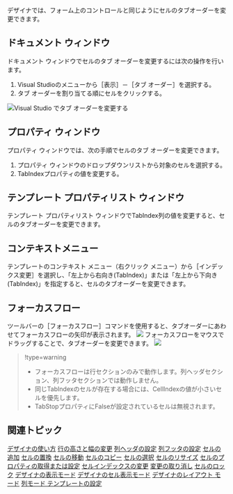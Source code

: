 デザイナでは、フォーム上のコントロールと同じようにセルのタブオーダーを変更できます。

## ドキュメント ウィンドウ

ドキュメント ウィンドウでセルのタブ オーダーを変更するには次の操作を行います。

1. Visual Studioのメニューから［表示］－［タブ オーダー］を選択する。
2. タブ オーダーを割り当てる順にセルをクリックする。


![Visual Studio でタブ オーダーを変更する](/DOCUMENT_SITE_LINK_PREFIX_HERE/document-site-files/images/f148c511-6e98-4b55-9904-150a375d5825/images/userguide/designer_taborder.png)

## プロパティ ウィンドウ

プロパティ ウィンドウでは、次の手順でセルのタブ オーダーを変更できます。

1. プロパティ ウィンドウのドロップダウンリストから対象のセルを選択する。
2. TabIndexプロパティの値を変更する。


## テンプレート プロパティリスト ウィンドウ

テンプレート プロパティリスト ウィンドウでTabIndex列の値を変更すると、セルのタブオーダーを変更できます。

## コンテキストメニュー

テンプレートのコンテキスト メニュー（右クリック メニュー）から［インデックス変更］を選択し、「左上から右向き(TabIndex)」または「左上から下向き(TabIndex)」を指定すると、セルのタブオーダーを変更できます。

## フォーカスフロー

ツールバーの［フォーカスフロー］コマンドを使用すると、タブオーダーにあわせてフォーカスフローの矢印が表示されます。
![](/DOCUMENT_SITE_LINK_PREFIX_HERE/document-site-files/images/f148c511-6e98-4b55-9904-150a375d5825/images/userguide/designer_taborder_focusflow_01.png)
フォーカスフローをマウスでドラッグすることで、タブオーダーを変更できます。
![](/DOCUMENT_SITE_LINK_PREFIX_HERE/document-site-files/images/f148c511-6e98-4b55-9904-150a375d5825/images/userguide/designer_taborder_focusflow_02.png)

> !type=warning
>
> * フォーカスフローは行セクションのみで動作します。列ヘッダセクション、列フッタセクションでは動作しません。
> * 同じTabIndexのセルが存在する場合には、CellIndexの値が小さいセルを優先します。
> * TabStopプロパティにFalseが設定されているセルは無視されます。

## 関連トピック

[デザイナの使い方](gcdocsite__documentlink?toc-item-id=290de3fe-d3d8-4c1d-8d03-5ebd8b499812)
[行の高さと幅の変更](gcdocsite__documentlink?toc-item-id=e1f957a6-d73c-43d1-8daa-3af97d3ecb3b)
[列ヘッダの設定](gcdocsite__documentlink?toc-item-id=876f7e06-33fe-4cc9-9272-c2ecd453e028)
[列フッタの設定](gcdocsite__documentlink?toc-item-id=b287ebb6-e2d8-468d-917c-2c2c6703deff)
[セルの追加](gcdocsite__documentlink?toc-item-id=c2b4bf11-b4c3-4b33-be0f-cad4ba2a57eb)
[セルの置換](gcdocsite__documentlink?toc-item-id=7cb6d508-e293-4f99-81e8-c8dda0e6324f)
[セルの移動](gcdocsite__documentlink?toc-item-id=7c0b2991-1608-43fd-a0c0-95384502f7e0)
[セルのコピー](gcdocsite__documentlink?toc-item-id=3068e06c-99aa-4e9b-a59b-ca72182acbea)
[セルの選択](gcdocsite__documentlink?toc-item-id=a8249544-4ba5-41ae-acb4-7f986a97686f)
[セルのリサイズ](gcdocsite__documentlink?toc-item-id=e5c555fc-6fd7-49f7-a62a-b781470625e5)
[セルのプロパティの取得または設定](gcdocsite__documentlink?toc-item-id=b2e9a37c-afc8-4762-8587-49dcc0155c6c)
[セルインデックスの変更](gcdocsite__documentlink?toc-item-id=9811f54c-3761-4190-9a27-47e19b4e129b)
[変更の取り消し](gcdocsite__documentlink?toc-item-id=383d5a43-d261-4eca-98c1-f5ae7d29882c)
[セルのロック](gcdocsite__documentlink?toc-item-id=dcd6c239-62e1-4037-bee9-c07291d5c4a8)
[デザイナの表示モード](gcdocsite__documentlink?toc-item-id=f5976bbd-e81b-408d-bf95-8a9a1835740b)
[デザイナのセル表示モード](gcdocsite__documentlink?toc-item-id=02ed60f5-5850-449c-a9f9-ef57a388b4d2)
[デザイナのレイアウト モード](gcdocsite__documentlink?toc-item-id=f6e7aa6f-56f7-434e-93ae-cf85e3a2bdd1)
[列モード テンプレートの設定](gcdocsite__documentlink?toc-item-id=d78239db-5657-41ef-98c6-05a3b202232a)